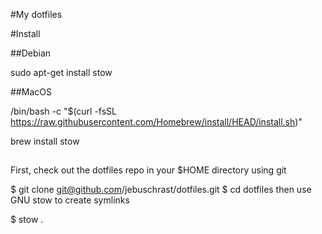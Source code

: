 #My dotfiles

#Install

##Debian

sudo apt-get install stow

##MacOS

/bin/bash -c "$(curl -fsSL https://raw.githubusercontent.com/Homebrew/install/HEAD/install.sh)" 

brew install stow

##


First, check out the dotfiles repo in your $HOME directory using git

$ git clone git@github.com/jebuschrast/dotfiles.git
$ cd dotfiles
then use GNU stow to create symlinks

$ stow .


